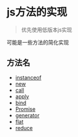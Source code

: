
# js方法的实现

> 优先使用低版本js实现

可能是一些方法的简化实现

## 方法名

- [instanceof](./libs/instanceof.js)
- [new](./libs/new.js)
- [call](./libs/call.js)
- [apply](./libs/apply.js)
- [bind](./libs/bind.js)
- [Promise](./libs/Promise.js)
- [generator](./libs/generator.js)
- [flat](./libs/flat.js)
- [reduce](./libs/reduce.js)